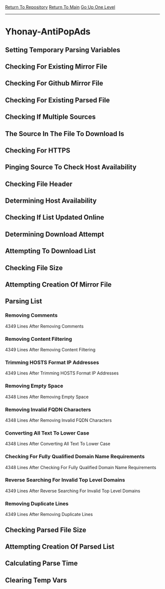 [Return To Repository](https://github.com/deathbybandaid/piholeparser/)
[Return To Main](https://github.com/deathbybandaid/piholeparser/blob/master/RecentRunLogs/Mainlog.md)
[Go Up One Level](https://github.com/deathbybandaid/piholeparser/blob/master/RecentRunLogs/TopLevelScripts/30-Processing-Blacklists.md)
____________________________________
# Yhonay-AntiPopAds
## Setting Temporary Parsing Variables
## Checking For Existing Mirror File
## Checking For Github Mirror File
## Checking For Existing Parsed File
## Checking If Multiple Sources
## The Source In The File To Download Is
## Checking For HTTPS
## Pinging Source To Check Host Availability
## Checking File Header
## Determining Host Availability
## Checking If List Updated Online
## Determining Download Attempt
## Attempting To Download List
## Checking File Size
## Attempting Creation Of Mirror File
## Parsing List
### Removing Comments
4349 Lines After Removing Comments
### Removing Content Filtering
4349 Lines After Removing Content Filtering
### Trimming HOSTS Format IP Addresses
4349 Lines After Trimming HOSTS Format IP Addresses
### Removing Empty Space
4348 Lines After Removing Empty Space
### Removing Invalid FQDN Characters
4348 Lines After Removing Invalid FQDN Characters
### Converting All Text To Lower Case
4348 Lines After Converting All Text To Lower Case
### Checking For Fully Qualified Domain Name Requirements
4348 Lines After Checking For Fully Qualified Domain Name Requirements
### Reverse Searching For Invalid Top Level Domains
4349 Lines After Reverse Searching For Invalid Top Level Domains
### Removing Duplicate Lines
4349 Lines After Removing Duplicate Lines
## Checking Parsed File Size
## Attempting Creation Of Parsed List
## Calculating Parse Time
## Clearing Temp Vars
